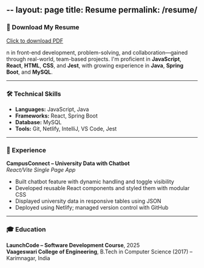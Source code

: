 --
layout: page
title: Resume
permalink: /resume/
---

### 📄 Download My Resume

[Click to download PDF](/assets/files/resume.pdf)

n in front-end development, problem-solving, and collaboration—gained through real-world, team-based projects. I'm proficient in **JavaScript**, **React**, **HTML**, **CSS**, and **Jest**, with growing experience in **Java**, **Spring Boot**, and **MySQL**.

---

### 🛠️ Technical Skills

- **Languages:** JavaScript, Java
- **Frameworks:** React, Spring Boot
- **Database:** MySQL
- **Tools:** Git, Netlify, IntelliJ, VS Code, Jest

---

### 💼 Experience

**CampusConnect – University Data with Chatbot**  
*React/Vite Single Page App*
- Built chatbot feature with dynamic handling and toggle visibility
- Developed reusable React components and styled them with modular CSS
- Displayed university data in responsive tables using JSON
- Deployed using Netlify; managed version control with GitHub

---

### 🎓 Education

**LaunchCode – Software Development Course**, 2025  
**Vaageswari College of Engineering**, B.Tech in Computer Science (2017) – Karimnagar, India